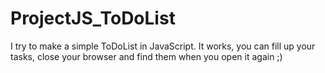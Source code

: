 # ProjectJS_ToDoList
I try to make a simple ToDoList in JavaScript. It works, you can fill up your tasks, close your browser and find them when you open it again ;)
